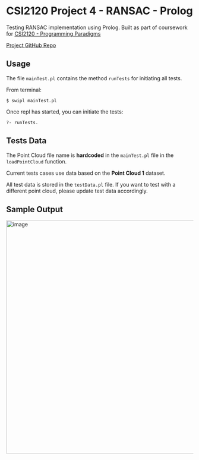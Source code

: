 # CSI2120 Project 4 - RANSAC - Prolog

Testing RANSAC implementation using Prolog. Built as part of coursework for [CSI2120 - Programming Paradigms](https://catalogue.uottawa.ca/search/?P=CSI%202120)

[Project GitHub Repo](https://github.com/pranav-kural/ransac-prolog)

## Usage

The file `mainTest.pl` contains the method `runTests` for initiating all tests.

From terminal:

    $ swipl mainTest.pl

Once repl has started, you can initiate the tests:

    ?- runTests.

## Tests Data

The Point Cloud file name is **hardcoded** in the `mainTest.pl` file in the `loadPointCloud` function.

Current tests cases use data based on the **Point Cloud 1** dataset.

All test data is stored in the `testData.pl` file. If you want to test with a different point cloud, please update test data accordingly.

## Sample Output

<img width="628" alt="image" src="https://user-images.githubusercontent.com/17651852/231605325-37374c54-a9db-485d-81c7-4a51079ea693.png">

